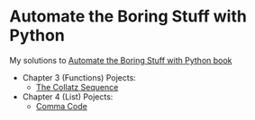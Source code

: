 # Automate the Boring Stuff with Python

My solutions to [Automate the Boring Stuff with Python book](http://automatetheboringstuff.com/)

* Chapter 3 (Functions) Pojects: 
  * [The Collatz Sequence](https://github.com/valeriybercha/automate-the-boring-stuff/blob/main/collatz-sequence/collatz.py)
* Chapter 4 (List) Pojects: 
  * [Comma Code](https://github.com/valeriybercha/automate-the-boring-stuff/blob/main/comma-code/comma-code.py)